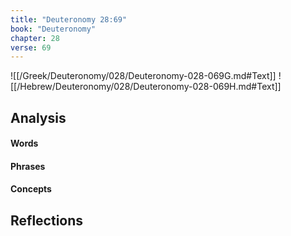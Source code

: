 ```yaml
---
title: "Deuteronomy 28:69"
book: "Deuteronomy"
chapter: 28
verse: 69
---
```

![[/Greek/Deuteronomy/028/Deuteronomy-028-069G.md#Text]]
![[/Hebrew/Deuteronomy/028/Deuteronomy-028-069H.md#Text]]

## Analysis

#### Words

#### Phrases

#### Concepts

## Reflections
